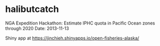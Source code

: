 # halibutcatch
NGA Expedition Hackathon: Estimate IPHC quota in Pacific Ocean zones through 2020
Date: 2013-11-13

Shiny app at https://jinchieh.shinyapps.io/open-fisheries-alaska/
